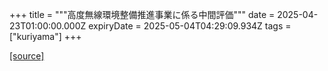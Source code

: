 +++
title = """高度無線環境整備推進事業に係る中間評価"""
date = 2025-04-23T01:00:00.000Z
expiryDate = 2025-05-04T04:29:09.934Z
tags = ["kuriyama"]
+++


[[source]](https://www.town.kuriyama.hokkaido.jp/soshiki/61/31512.html)
